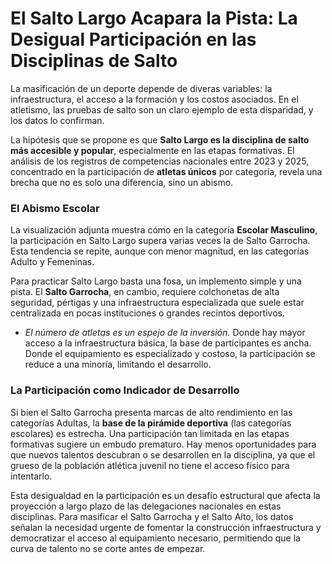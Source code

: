 # El Salto Largo Acapara la Pista: La Desigual Participación en las Disciplinas de Salto

La masificación de un deporte depende de diveras variables: la infraestructura, el acceso a la formación y los costos asociados. En el atletismo, las pruebas de salto son un claro ejemplo de esta disparidad, y los datos lo confirman.

La hipótesis que se propone es que **Salto Largo es la disciplina de salto más accesible y popular**, especialmente en las etapas formativas. El análisis de los registros de competencias nacionales entre 2023 y 2025, concentrado en la participación de **atletas únicos** por categoría, revela una brecha que no es solo una diferencia, sino un abismo.

### El Abismo Escolar

La visualización adjunta muestra cómo en la categoría **Escolar Masculino**, la participación en Salto Largo supera varias veces la de Salto Garrocha. Esta tendencia se repite, aunque con menor magnitud, en las categorías Adulto y Femeninas.

Para practicar Salto Largo basta una fosa, un implemento simple y una pista. El **Salto Garrocha**, en cambio, requiere colchonetas de alta seguridad, pértigas y una infraestructura especializada que suele estar centralizada en pocas instituciones o grandes recintos deportivos.

* *El número de atletas es un espejo de la inversión.* Donde hay mayor acceso a la infraestructura básica, la base de participantes es ancha. Donde el equipamiento es especializado y costoso, la participación se reduce a una minoría, limitando el desarrollo.

### La Participación como Indicador de Desarrollo

Si bien el Salto Garrocha presenta marcas de alto rendimiento en las categorías Adultas, la **base de la pirámide deportiva** (las categorías escolares) es estrecha. Una participación tan limitada en las etapas formativas sugiere un embudo prematuro. Hay menos oportunidades para que nuevos talentos descubran o se desarrollen en la disciplina, ya que el grueso de la población atlética juvenil no tiene el acceso físico para intentarlo.

Esta desigualdad en la participación  es un desafío estructural que afecta la proyección a largo plazo de las delegaciones nacionales en estas disciplinas. Para masificar el Salto Garrocha y el Salto Alto, los datos señalan la necesidad urgente de fomentar la construcción infraestructura y democratizar el acceso al equipamiento necesario, permitiendo que la curva de talento no se corte antes de empezar.
